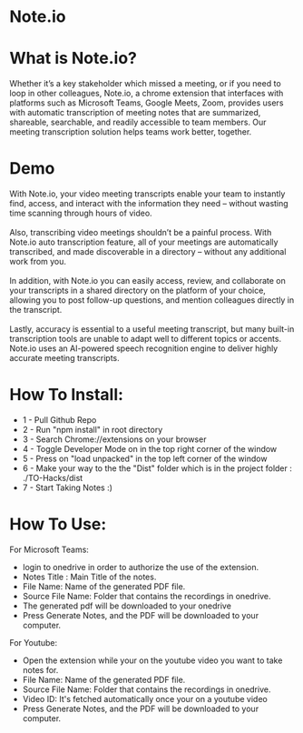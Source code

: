 # Note.io

# What is Note.io?
 Whether it’s a key stakeholder which missed a meeting, or if you need to loop in other colleagues, Note.io, a chrome extension that interfaces with platforms such as Microsoft Teams, Google Meets, Zoom, provides users with automatic transcription of meeting notes that are summarized, shareable, searchable, and readily accessible to team members. Our meeting transcription solution helps teams work better, together. <br /> 
# Demo 
With Note.io, your video meeting transcripts enable your team to instantly find, access, and interact with the information they need – without wasting time scanning through hours of video. <br /> <br />
Also, transcribing video meetings shouldn’t be a painful process. With Note.io auto transcription feature, all of your meetings are automatically transcribed, and made discoverable in a directory – without any additional work from you. <br /> <br />
In addition, with Note.io you can easily access, review, and collaborate on your transcripts in a shared directory on the platform of your choice, allowing you to post follow-up questions, and mention colleagues directly in the transcript. <br /> <br />
Lastly, accuracy is essential to a useful meeting transcript, but many built-in transcription tools are unable to adapt well to different topics or accents. Note.io uses an AI-powered speech recognition engine to deliver highly accurate meeting transcripts. <br />
# How To Install:
  - 1 - Pull Github Repo
  - 2 - Run "npm install" in root directory
  - 3 - Search Chrome://extensions on your browser
  - 4 - Toggle Developer Mode on in the top right corner of the window
  - 5 - Press on "load unpacked" in the top left corner of the window
  - 6 - Make your way to the the "Dist" folder which is in the project folder : ./TO-Hacks/dist
  - 7 - Start Taking Notes :)

# How To Use:
  For Microsoft Teams:
  - login to onedrive in order to authorize the use of the extension.
  - Notes Title : Main Title of the notes.
  - File Name: Name of the generated PDF file.
  - Source File Name: Folder that contains the recordings in onedrive.
  - The generated pdf will be downloaded to your onedrive
  - Press Generate Notes, and the PDF will be downloaded to your computer.

  For Youtube:
  - Open the extension while your on the youtube video you want to take notes for.
  - File Name: Name of the generated PDF file.
  - Source File Name: Folder that contains the recordings in onedrive.
  - Video ID: It's fetched automatically once your on a youtube video
  - Press Generate Notes, and the PDF will be downloaded to your computer.
